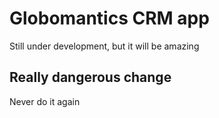 # Globomantics CRM app
Still under development, but it will be amazing
## Really dangerous change
Never do it again
